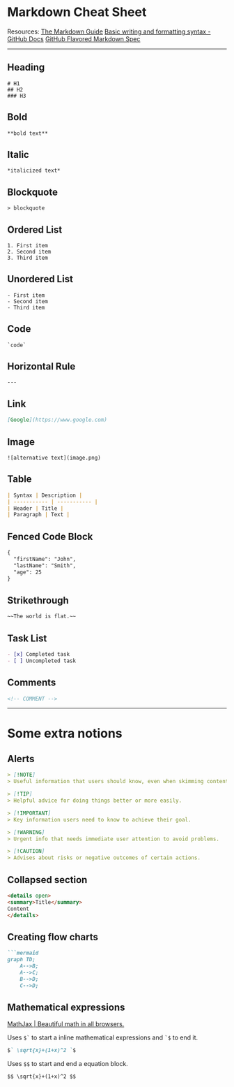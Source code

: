 # Markdown Cheat Sheet

Resources:
[The Markdown Guide](https://www.markdownguide.org/cheat-sheet/)
[Basic writing and formatting syntax - GitHub Docs](https://docs.github.com/en/get-started/writing-on-github/getting-started-with-writing-and-formatting-on-github/basic-writing-and-formatting-syntax)
[GitHub Flavored Markdown Spec](https://github.github.com/gfm/)

---

## Heading
~~~
# H1
## H2
### H3
~~~

## Bold
~~~
**bold text**
~~~

## Italic
~~~
*italicized text*
~~~

## Blockquote
~~~
> blockquote
~~~

## Ordered List
~~~
1. First item
2. Second item
3. Third item
~~~

## Unordered List
~~~
- First item
- Second item
- Third item
~~~

## Code
~~~
`code`
~~~

## Horizontal Rule
```
---
```

## Link
```markdown
[Google](https://www.google.com)
```

## Image
```
![alternative text](image.png)
```

## Table
```markdown
| Syntax | Description |
| ----------- | ----------- |
| Header | Title |
| Paragraph | Text |
```

## Fenced Code Block

```markdown
{
  "firstName": "John",
  "lastName": "Smith",
  "age": 25
}
```

## Strikethrough
```markdown
~~The world is flat.~~
```

## Task List
```markdown
- [x] Completed task
- [ ] Uncompleted task
```

## Comments
```markdown
<!-- COMMENT -->
```

---

# Some extra notions
## Alerts

```markdown
> [!NOTE]
> Useful information that users should know, even when skimming content.

> [!TIP]
> Helpful advice for doing things better or more easily.

> [!IMPORTANT]
> Key information users need to know to achieve their goal.

> [!WARNING]
> Urgent info that needs immediate user attention to avoid problems.

> [!CAUTION]
> Advises about risks or negative outcomes of certain actions.
```

## Collapsed section

```html
<details open>
<summary>Title</summary>
Content
</details>
```

## Creating flow charts

```markdown
```mermaid
graph TD;
    A-->B;
    A-->C;
    B-->D;
    C-->D;
```

## Mathematical expressions

[MathJax | Beautiful math in all browsers.](https://www.mathjax.org/)

Uses ``` $` ``` to start a inline mathematical expressions and ``` `$ ``` to end it.
```markdown
$` \sqrt{x}+(1+x)^2 `$
```

Uses `$$` to start and end a equation block.
```markdown
$$ \sqrt{x}+(1+x)^2 $$
```
